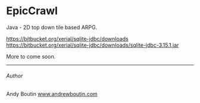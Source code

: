 EpicCrawl
=========

Java - 2D top down tile based ARPG.

https://bitbucket.org/xerial/sqlite-jdbc/downloads https://bitbucket.org/xerial/sqlite-jdbc/downloads/sqlite-jdbc-3.15.1.jar

More to come soon.

---

###### Author

Andy Boutin
www.andrewboutin.com
